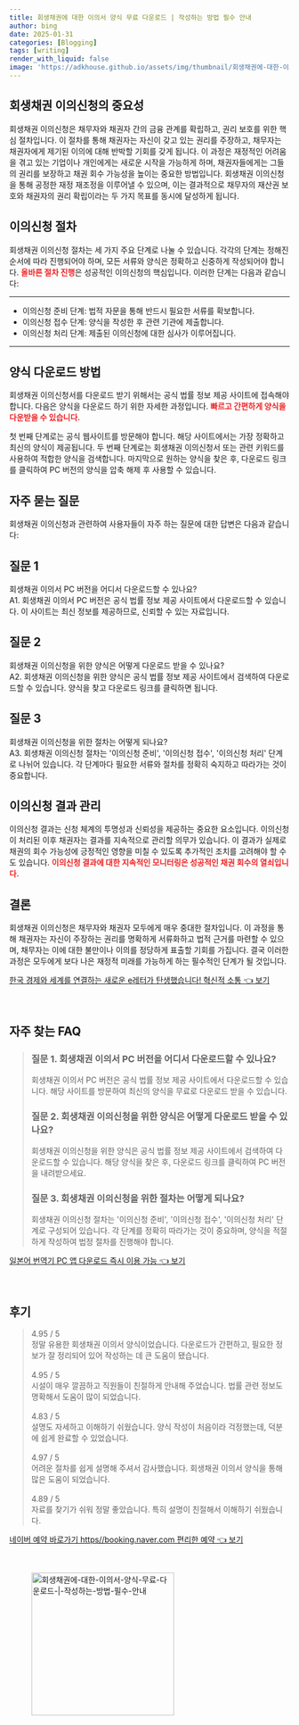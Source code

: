 ```yaml
---
title: 회생채권에 대한 이의서 양식 무료 다운로드 | 작성하는 방법 필수 안내
author: bing
date: 2025-01-31
categories: [Blogging]
tags: [writing]
render_with_liquid: false
image: 'https://adkhouse.github.io/assets/img/thumbnail/회생채권에-대한-이의서-양식-무료-다운로드-|-작성하는-방법-필수-안내.webp'
---
```



<h2 id='회생채권_이의신청의_중요성'>회생채권 이의신청의 중요성</h2>

<p>회생채권 이의신청은 채무자와 채권자 간의 금융 관계를 확립하고, 권리 보호를 위한 핵심 절차입니다. 이 절차를 통해 채권자는 자신이 갖고 있는 권리를 주장하고, 채무자는 채권자에게 제기된 이의에 대해 반박할 기회를 갖게 됩니다. 이 과정은 재정적인 어려움을 겪고 있는 기업이나 개인에게는 새로운 시작을 가능하게 하며, 채권자들에게는 그들의 권리를 보장하고 채권 회수 가능성을 높이는 중요한 방법입니다. 회생채권 이의신청을 통해 공정한 재정 재조정을 이루어낼 수 있으며, 이는 결과적으로 채무자의 재산권 보호와 채권자의 권리 확립이라는 두 가지 목표를 동시에 달성하게 됩니다.</p>

<h2 id='이의신청_절차'>이의신청 절차</h2>

<p>회생채권 이의신청 절차는 세 가지 주요 단계로 나눌 수 있습니다. 각각의 단계는 정해진 순서에 따라 진행되어야 하며, 모든 서류와 양식은 정확하고 신중하게 작성되어야 합니다. <b><span style="color: #ee2323;">올바른 절차 진행</span></b>은 성공적인 이의신청의 핵심입니다. 이러한 단계는 다음과 같습니다:</p>

<hr />

<ul>
    <li>이의신청 준비 단계: 법적 자문을 통해 반드시 필요한 서류를 확보합니다.</li>
    <li>이의신청 접수 단계: 양식을 작성한 후 관련 기관에 제출합니다.</li>
    <li>이의신청 처리 단계: 제출된 이의신청에 대한 심사가 이루어집니다.</li>
</ul>

<hr />

<h2 id='양식_다운로드_방법'>양식 다운로드 방법</h2>

<p>회생채권 이의신청서를 다운로드 받기 위해서는 공식 법률 정보 제공 사이트에 접속해야 합니다. 다음은 양식을 다운로드 하기 위한 자세한 과정입니다. <b><span style="color: #ee2323;">빠르고 간편하게 양식을 다운받을 수 있습니다.</span></b></p>

<p>첫 번째 단계로는 공식 웹사이트를 방문해야 합니다. 해당 사이트에서는 가장 정확하고 최신의 양식이 제공됩니다. 두 번째 단계로는 회생채권 이의신청서 또는 관련 키워드를 사용하여 적합한 양식을 검색합니다. 마지막으로 원하는 양식을 찾은 후, 다운로드 링크를 클릭하여 PC 버전의 양식을 압축 해제 후 사용할 수 있습니다.</p>

<h2 id='자주_묻는_질문'>자주 묻는 질문</h2>

<p>회생채권 이의신청과 관련하여 사용자들이 자주 하는 질문에 대한 답변은 다음과 같습니다:</p>

<h2 id='질문_1'>질문 1</h2>

<p>회생채권 이의서 PC 버전을 어디서 다운로드할 수 있나요?<br>
A1. 회생채권 이의서 PC 버전은 공식 법률 정보 제공 사이트에서 다운로드할 수 있습니다. 이 사이트는 최신 정보를 제공하므로, 신뢰할 수 있는 자료입니다.</p>

<h2 id='질문_2'>질문 2</h2>

<p>회생채권 이의신청을 위한 양식은 어떻게 다운로드 받을 수 있나요?<br>
A2. 회생채권 이의신청을 위한 양식은 공식 법률 정보 제공 사이트에서 검색하여 다운로드할 수 있습니다. 양식을 찾고 다운로드 링크를 클릭하면 됩니다.</p>

<h2 id='질문_3'>질문 3</h2>

<p>회생채권 이의신청을 위한 절차는 어떻게 되나요?<br>
A3. 회생채권 이의신청 절차는 '이의신청 준비', '이의신청 접수', '이의신청 처리' 단계로 나뉘어 있습니다. 각 단계마다 필요한 서류와 절차를 정확히 숙지하고 따라가는 것이 중요합니다.</p>

<h2 id='이의신청_결과_관리'>이의신청 결과 관리</h2>

<p>이의신청 결과는 신청 체계의 투명성과 신뢰성을 제공하는 중요한 요소입니다. 이의신청이 처리된 이후 채권자는 결과를 지속적으로 관리할 의무가 있습니다. 이 결과가 실제로 채권의 회수 가능성에 긍정적인 영향을 미칠 수 있도록 추가적인 조치를 고려해야 할 수도 있습니다. <b><span style="color: #ee2323;">이의신청 결과에 대한 지속적인 모니터링은 성공적인 채권 회수의 열쇠입니다.</span></b></p>

<h2 id='결론'>결론</h2>

<p>회생채권 이의신청은 채무자와 채권자 모두에게 매우 중대한 절차입니다. 이 과정을 통해 채권자는 자신이 주장하는 권리를 명확하게 서류화하고 법적 근거를 마련할 수 있으며, 채무자는 이에 대한 불만이나 이의를 정당하게 표출할 기회를 가집니다. 결국 이러한 과정은 모두에게 보다 나은 재정적 미래를 가능하게 하는 필수적인 단계가 될 것입니다.</p>


<p><a class="click-button" title="한국 경제와 세계를 연결하는 새로운 e레터가 탄생했습니다! 혁신적 소통" href="https://adkhouse.github.io/posts/%ED%95%9C%EA%B5%AD-%EA%B2%BD%EC%A0%9C%EC%99%80-%EC%84%B8%EA%B3%84%EB%A5%BC-%EC%97%B0%EA%B2%B0%ED%95%98%EB%8A%94-%EC%83%88%EB%A1%9C%EC%9A%B4-e%EB%A0%88%ED%84%B0%EA%B0%80-%ED%83%84%EC%83%9D%ED%96%88%EC%8A%B5%EB%8B%88%EB%8B%A4!-%ED%98%81%EC%8B%A0%EC%A0%81-%EC%86%8C%ED%86%B5/" rel="dofollow">한국 경제와 세계를 연결하는 새로운 e레터가 탄생했습니다! 혁신적 소통 👈 보기</a></p><br>
<h2 id='자주_찾는_FAQ'>자주 찾는 FAQ</h2>
<div itemscope="" itemtype="https://schema.org/FAQPage"> 
<blockquote> 
<div itemscope="" itemprop="mainEntity" itemtype="https://schema.org/Question"> 
<h3 itemprop="name">질문 1. 회생채권 이의서 PC 버전을 어디서 다운로드할 수 있나요? </h3> 
<div itemscope="" itemprop="acceptedAnswer" itemtype="https://schema.org/Answer"> 
<span itemprop="text"> 
<p>회생채권 이의서 PC 버전은 공식 법률 정보 제공 사이트에서 다운로드할 수 있습니다. 해당 사이트를 방문하여 최신의 양식을 무료로 다운로드 받을 수 있습니다.</p> 
</span> 
</div> 
</div> 
<div itemscope="" itemprop="mainEntity" itemtype="https://schema.org/Question"> 
<h3 itemprop="name">질문 2. 회생채권 이의신청을 위한 양식은 어떻게 다운로드 받을 수 있나요? </h3> 
<div itemscope="" itemprop="acceptedAnswer" itemtype="https://schema.org/Answer"> 
<span itemprop="text"> 
<p>회생채권 이의신청을 위한 양식은 공식 법률 정보 제공 사이트에서 검색하여 다운로드할 수 있습니다. 해당 양식을 찾은 후, 다운로드 링크를 클릭하여 PC 버전을 내려받으세요.</p> 
</span> 
</div> 
</div> 
<div itemscope="" itemprop="mainEntity" itemtype="https://schema.org/Question"> 
<h3 itemprop="name">질문 3. 회생채권 이의신청을 위한 절차는 어떻게 되나요? </h3> 
<div itemscope="" itemprop="acceptedAnswer" itemtype="https://schema.org/Answer"> 
<span itemprop="text"> 
<p>회생채권 이의신청 절차는 '이의신청 준비', '이의신청 접수', '이의신청 처리' 단계로 구성되어 있습니다. 각 단계를 정확히 따라가는 것이 중요하며, 양식을 적절하게 작성하여 법정 절차를 진행해야 합니다.</p> 
</span> 
</div> 
</div> 
</blockquote> 
</div>
<p><a class="click-button" title="일본어 번역기 PC 앱 다운로드 즉시 이용 가능" href="https://adkhouse.github.io/posts/%EC%9D%BC%EB%B3%B8%EC%96%B4-%EB%B2%88%EC%97%AD%EA%B8%B0-PC-%EC%95%B1-%EB%8B%A4%EC%9A%B4%EB%A1%9C%EB%93%9C-%EC%A6%89%EC%8B%9C-%EC%9D%B4%EC%9A%A9-%EA%B0%80%EB%8A%A5/" rel="dofollow">일본어 번역기 PC 앱 다운로드 즉시 이용 가능 👈 보기</a></p><br>
<h2 id='후기'>후기</h2>
<div itemscope itemtype="https://schema.org/Product">
  <blockquote>
  <div itemprop="review" itemscope itemtype="https://schema.org/Review">
      <div itemprop="reviewRating" itemscope itemtype="https://schema.org/Rating"> <span itemprop="ratingValue">4.95</span> / <span itemprop="bestRating">5</span> </div>
      <span itemprop="reviewBody">정말 유용한 회생채권 이의서 양식이었습니다. 다운로드가 간편하고, 필요한 정보가 잘 정리되어 있어 작성하는 데 큰 도움이 됐습니다.</span>
  </div>
  <br>
  <div itemprop="review" itemscope itemtype="https://schema.org/Review">
      <div itemprop="reviewRating" itemscope itemtype="https://schema.org/Rating"> <span itemprop="ratingValue">4.95</span> / <span itemprop="bestRating">5</span> </div>
      <span itemprop="reviewBody">시설이 매우 깔끔하고 직원들이 친절하게 안내해 주었습니다. 법률 관련 정보도 명확해서 도움이 많이 되었습니다.</span>
  </div>
  <br>
  <div itemprop="review" itemscope itemtype="https://schema.org/Review">
      <div itemprop="reviewRating" itemscope itemtype="https://schema.org/Rating"> <span itemprop="ratingValue">4.83</span> / <span itemprop="bestRating">5</span> </div>
      <span itemprop="reviewBody">설명도 자세하고 이해하기 쉬웠습니다. 양식 작성이 처음이라 걱정했는데, 덕분에 쉽게 완료할 수 있었습니다.</span>
  </div>
  <br>
  <div itemprop="review" itemscope itemtype="https://schema.org/Review">
      <div itemprop="reviewRating" itemscope itemtype="https://schema.org/Rating"> <span itemprop="ratingValue">4.97</span> / <span itemprop="bestRating">5</span> </div>
      <span itemprop="reviewBody">어려운 절차를 쉽게 설명해 주셔서 감사했습니다. 회생채권 이의서 양식을 통해 많은 도움이 되었습니다.</span>
  </div>
  <br>
  <div itemprop="review" itemscope itemtype="https://schema.org/Review">
      <div itemprop="reviewRating" itemscope itemtype="https://schema.org/Rating"> <span itemprop="ratingValue">4.89</span> / <span itemprop="bestRating">5</span> </div>
      <span itemprop="reviewBody">자료를 찾기가 쉬워 정말 좋았습니다. 특히 설명이 친절해서 이해하기 쉬웠습니다.</span>
  </div>
  </blockquote>
</div>
<p><a class="click-button" title="네이버 예약 바로가기 https//booking.naver.com 편리한 예약" href="https://adkhouse.github.io/posts/%EB%84%A4%EC%9D%B4%EB%B2%84-%EC%98%88%EC%95%BD-%EB%B0%94%EB%A1%9C%EA%B0%80%EA%B8%B0-httpsbooking.naver.com-%ED%8E%B8%EB%A6%AC%ED%95%9C-%EC%98%88%EC%95%BD/" rel="dofollow">네이버 예약 바로가기 https//booking.naver.com 편리한 예약 👈 보기</a></p><br>
<figure class="image"><img src="https://adkhouse.github.io/assets/img/thumbnail/회생채권에-대한-이의서-양식-무료-다운로드-|-작성하는-방법-필수-안내.webp" alt="회생채권에-대한-이의서-양식-무료-다운로드-|-작성하는-방법-필수-안내" width="256" height="256"></figure>
